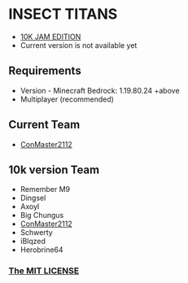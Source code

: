 # INSECT TITANS
 - [10K JAM EDITION](https://github.com/Dingsel/Resource-Rampage)
 - Current version is not available yet

## Requirements
 - Version - Minecraft Bedrock: 1.19.80.24 +above
 - Multiplayer (recommended)

## Current Team
 - [ConMaster2112](https://github.com/ConsoleTerm)

## 10k version Team
 - Remember M9
 - Dingsel
 - Axoyl
 - Big Chungus
 - [ConMaster2112](https://github.com/ConsoleTerm)
 - Schwerty
 - iBlqzed
 - Herobrine64

### [The MIT LICENSE](./LICENSE)
